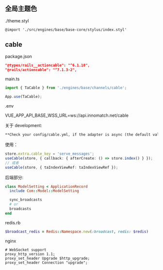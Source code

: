 ## 全局主题色

./theme.styl

```stylus
@import './src/engines/base/base-core/stylus/index.styl'
```

## cable

package.json

```json
"@types/rails__actioncable": "^6.1.10",
"@rails/actioncable": "^7.1.3-2",
```

main.ts

```ts
import { TaCable } from './engines/base/channels/cable';

App.use(TaCable);
```

.env

VUE_APP_API_BASE_WSS_URL=ws://api.innomatch.net/cable

关于 development:

```markdown
**Check your config/cable.yml, if the adapter is async (the default value), your browser could only receive broadcasting from rails server process.**
```

使用：

```ts
store.extra.cable_key = 'serve_messages';
useCable(store, { callback: { afterCreate: () => store.index() } });
// 或者
useCable(store, { taIndexViewRef: taIndexViewRef });
```

后端部分:

```ruby
class ModelSetting < ApplicationRecord
  include Com::Model::ModelSetting

  sync_broadcasts
  # or
  broadcasts
end
```

redis.rb

```ruby
$broadcast_redis = Redis::Namespace.new(:broadcast, redis: $redis)
```

nginx

```nginx
# WebSocket support
proxy_http_version 1.1;
proxy_set_header Upgrade $http_upgrade;
proxy_set_header Connection "upgrade";
```
